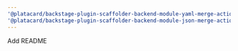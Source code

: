 ```yaml
---
'@platacard/backstage-plugin-scaffolder-backend-module-yaml-merge-actions': minor
'@platacard/backstage-plugin-scaffolder-backend-module-json-merge-action': minor
---
```


Add README
